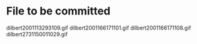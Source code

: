 # File to be committed
dilbert2001113293109.gif
dilbert2001166171101.gif
dilbert2001166171108.gif
dilbert2731150011029.gif

